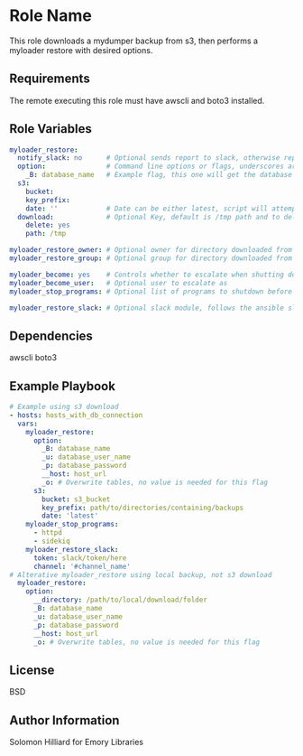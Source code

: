Role Name
=========

This role downloads a mydumper backup from s3, then performs a myloader restore with desired options.

Requirements
------------

The remote executing this role must have awscli and boto3 installed.

Role Variables
--------------

```yaml
myloader_restore:
  notify_slack: no      # Optional sends report to slack, otherwise report is only outputted to console
  option:               # Command line options or flags, underscores are converted into dashes
    _B: database_name   # Example flag, this one will get the database name, __database would also have worked
  s3:
    bucket:
    key_prefix:
    date: ''            # Date can be either latest, script will attempt to get latest backup in folder, or specific date, if data is given it must be in quotes
  download:             # Optional Key, default is /tmp path and to delete the s3 directory after the myloader restore is complete
    delete: yes
    path: /tmp

myloader_restore_owner: # Optional owner for directory downloaded from S3
myloader_restore_group: # Optional group for directory downloaded from S3

myloader_become: yes    # Controls whether to escalate when shutting down programs in the myloader_stop_programs list
myloader_become_user:   # Optional user to escalate as
myloader_stop_programs: # Optional list of programs to shutdown before performing the myloader command, the programs are started after the restore is completed

myloader_restore_slack: # Optional slack module, follows the ansible slack module, myloader_restore_slack_msg is the default message variable that can be overridden by myloader_restore_slack.msg
```

Dependencies
------------

awscli
boto3

Example Playbook
----------------

```yaml
# Example using s3 download
- hosts: hosts_with_db_connection
  vars:
    myloader_restore:
      option:
        _B: database_name
        _u: database_user_name
        _p: database_password
        __host: host_url
        _o: # Overwrite tables, no value is needed for this flag
      s3:
        bucket: s3_bucket
        key_prefix: path/to/directories/containing/backups
        date: 'latest'
    myloader_stop_programs:
      - httpd
      - sidekiq
    myloader_restore_slack:
      token: slack/token/here
      channel: '#channel_name'
# Alterative myloader_restore using local backup, not s3 download
  myloader_restore:
    option:
      __directory: /path/to/local/download/folder
      _B: database_name
      _u: database_user_name
      _p: database_password
      __host: host_url
      _o: # Overwrite tables, no value is needed for this flag
```

License
-------

BSD

Author Information
------------------

Solomon Hilliard for Emory Libraries
